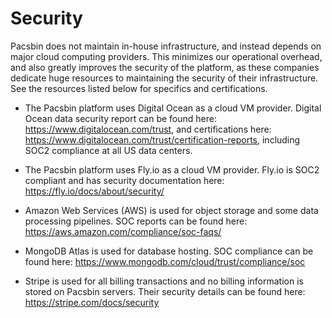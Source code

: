 # Security

Pacsbin does not maintain in-house infrastructure, and instead depends on major
cloud computing providers. This minimizes our operational overhead, and also
greatly improves the security of the platform, as these companies dedicate huge
resources to maintaining the security of their infrastructure. See the resources
listed below for specifics and certifications.

- The Pacsbin platform uses Digital Ocean as a cloud VM provider. Digital
  Ocean data security report can be found here:
  https://www.digitalocean.com/trust, and certifications here:
  https://www.digitalocean.com/trust/certification-reports, including SOC2
  compliance at all US data centers.

- The Pacsbin platform uses Fly.io as a cloud VM provider. Fly.io
  is SOC2 compliant and has security documentation here: https://fly.io/docs/about/security/

- Amazon Web Services (AWS) is used for object storage and some data processing
  pipelines. SOC reports can be found here:
  https://aws.amazon.com/compliance/soc-faqs/

- MongoDB Atlas is used for database hosting. SOC compliance can be found here:
  https://www.mongodb.com/cloud/trust/compliance/soc
  
- Stripe is used for all billing transactions and no billing information is
  stored on Pacsbin servers. Their security details can be found here:
  https://stripe.com/docs/security
